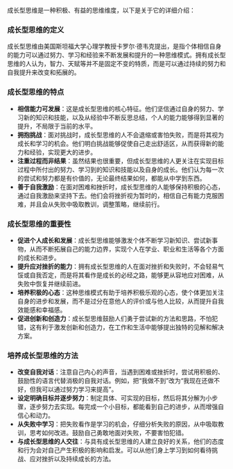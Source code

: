 成长型思维是一种积极、有益的思维维度，以下是关于它的详细介绍：

### 成长型思维的定义

成长型思维由美国斯坦福大学心理学教授卡罗尔·德韦克提出，是指个体相信自身的能力可以通过努力、学习和经验来不断发展和提升的一种思维模式。拥有成长型思维的人认为，智力、天赋等并不是固定不变的特质，而是可以通过持续的努力和自我提升来改变和拓展的。

### 成长型思维的特点

- **相信能力可发展**：这是成长型思维的核心特征。他们坚信通过自身的努力、学习新的知识和技能，以及从经验中不断反思总结，个人的能力能够得到显著的提升，不局限于当前的水平。
- **拥抱挑战**：面对挑战时，成长型思维的人不会退缩或害怕失败，而是将其视为成长和学习的机会。他们明白挑战能够促使自己走出舒适区，从而获得新的能力和经验，实现更大的进步。
- **注重过程而非结果**：虽然结果也很重要，但成长型思维的人更关注在实现目标过程中所付出的努力、学习到的知识和技能以及自身的成长。他们认为每一次的尝试和努力都是有价值的，无论最终结果如何，都能从中学到东西。
- **善于自我激励**：在面对困难和挫折时，成长型思维的人能够保持积极的心态，通过自我激励来坚持下去。他们会将挫折视为暂时的，相信自己有能力克服困难，并且会从失败中吸取教训，调整策略，继续前行。

### 成长型思维的重要性

- **促进个人成长和发展**：成长型思维能够激发个体不断学习新知识、尝试新事物，从而不断拓展自己的能力边界，实现个人在学业、职业和生活等各个方面的成长和进步。
- **提升应对挫折的能力**：拥有成长型思维的人在面对挫折和失败时，不会轻易气馁或自我否定，而是将其看作是成长的必经之路，能够更从容地应对困难，从失败中恢复并继续前进。
- **培养积极的心态**：这种思维模式有助于培养积极乐观的心态，使个体更加关注自身的进步和发展，而不是过分在意他人的评价或与他人比较，从而提升自我效能感和幸福感。
- **促进创新和创造力**：成长型思维鼓励人们勇于尝试新的方法和思路，不怕犯错，这有利于激发创新和创造力，在工作和生活中能够提出独特的见解和解决方案。

### 培养成长型思维的方法

- **改变自我对话**：注意自己内心的声音，当遇到困难或挫折时，尝试用积极的、鼓励性的语言代替消极的自我对话。例如，把“我做不到”改为“我现在还做不好，但我可以通过努力学习来提高”。
- **设定明确目标并逐步努力**：制定具体、可实现的目标，然后将其分解为小步骤，逐步努力去实现。每完成一个小目标，都能看到自己的进步，从而增强自信心和动力。
- **从失败中学习**：把失败看作是学习的机会，仔细分析失败的原因，从中吸取教训，思考如何改进。鼓励自己勇敢地面对失败，不要害怕犯错。
- **与成长型思维的人交往**：与具有成长型思维的人建立良好的关系，他们的态度和行为会对自己产生积极的影响和启发。可以从他们身上学习到如何看待挑战、应对挫折以及持续成长的方法。
